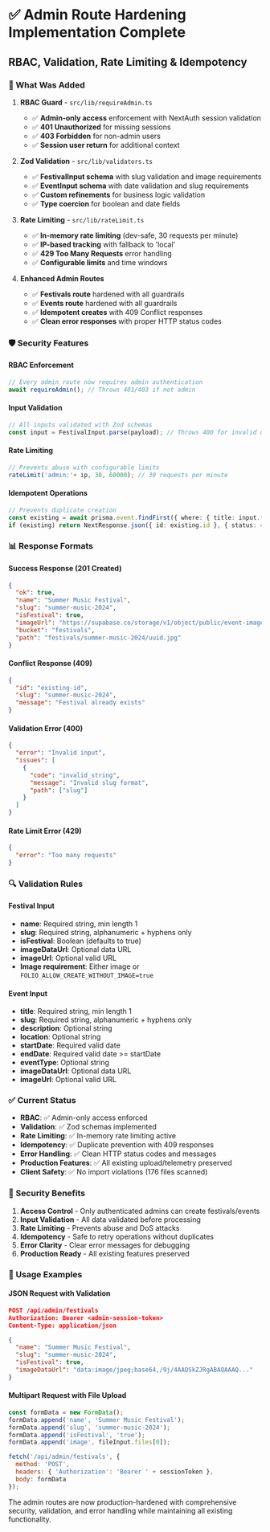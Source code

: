 # ✅ Admin Route Hardening Implementation Complete

## **RBAC, Validation, Rate Limiting & Idempotency**

### **🔧 What Was Added**

1. **RBAC Guard** - `src/lib/requireAdmin.ts`
   - ✅ **Admin-only access** enforcement with NextAuth session validation
   - ✅ **401 Unauthorized** for missing sessions
   - ✅ **403 Forbidden** for non-admin users
   - ✅ **Session user return** for additional context

2. **Zod Validation** - `src/lib/validators.ts`
   - ✅ **FestivalInput schema** with slug validation and image requirements
   - ✅ **EventInput schema** with date validation and slug requirements
   - ✅ **Custom refinements** for business logic validation
   - ✅ **Type coercion** for boolean and date fields

3. **Rate Limiting** - `src/lib/rateLimit.ts`
   - ✅ **In-memory rate limiting** (dev-safe, 30 requests per minute)
   - ✅ **IP-based tracking** with fallback to 'local'
   - ✅ **429 Too Many Requests** error handling
   - ✅ **Configurable limits** and time windows

4. **Enhanced Admin Routes**
   - ✅ **Festivals route** hardened with all guardrails
   - ✅ **Events route** hardened with all guardrails
   - ✅ **Idempotent creates** with 409 Conflict responses
   - ✅ **Clean error responses** with proper HTTP status codes

### **🛡️ Security Features**

#### **RBAC Enforcement**
```typescript
// Every admin route now requires admin authentication
await requireAdmin(); // Throws 401/403 if not admin
```

#### **Input Validation**
```typescript
// All inputs validated with Zod schemas
const input = FestivalInput.parse(payload); // Throws 400 for invalid data
```

#### **Rate Limiting**
```typescript
// Prevents abuse with configurable limits
rateLimit('admin:'+ ip, 30, 60000); // 30 requests per minute
```

#### **Idempotent Operations**
```typescript
// Prevents duplicate creation
const existing = await prisma.event.findFirst({ where: { title: input.title } });
if (existing) return NextResponse.json({ id: existing.id }, { status: 409 });
```

### **📊 Response Formats**

#### **Success Response (201 Created)**
```json
{
  "ok": true,
  "name": "Summer Music Festival",
  "slug": "summer-music-2024",
  "isFestival": true,
  "imageUrl": "https://supabase.co/storage/v1/object/public/event-images/festivals/summer-music-2024/uuid.jpg",
  "bucket": "festivals",
  "path": "festivals/summer-music-2024/uuid.jpg"
}
```

#### **Conflict Response (409)**
```json
{
  "id": "existing-id",
  "slug": "summer-music-2024",
  "message": "Festival already exists"
}
```

#### **Validation Error (400)**
```json
{
  "error": "Invalid input",
  "issues": [
    {
      "code": "invalid_string",
      "message": "Invalid slug format",
      "path": ["slug"]
    }
  ]
}
```

#### **Rate Limit Error (429)**
```json
{
  "error": "Too many requests"
}
```

### **🔍 Validation Rules**

#### **Festival Input**
- **name**: Required string, min length 1
- **slug**: Required string, alphanumeric + hyphens only
- **isFestival**: Boolean (defaults to true)
- **imageDataUrl**: Optional data URL
- **imageUrl**: Optional valid URL
- **Image requirement**: Either image or `FOLIO_ALLOW_CREATE_WITHOUT_IMAGE=true`

#### **Event Input**
- **title**: Required string, min length 1
- **slug**: Required string, alphanumeric + hyphens only
- **description**: Optional string
- **location**: Optional string
- **startDate**: Required valid date
- **endDate**: Required valid date >= startDate
- **eventType**: Optional string
- **imageDataUrl**: Optional data URL
- **imageUrl**: Optional valid URL

### **✅ Current Status**

- **RBAC**: ✅ Admin-only access enforced
- **Validation**: ✅ Zod schemas implemented
- **Rate Limiting**: ✅ In-memory rate limiting active
- **Idempotency**: ✅ Duplicate prevention with 409 responses
- **Error Handling**: ✅ Clean HTTP status codes and messages
- **Production Features**: ✅ All existing upload/telemetry preserved
- **Client Safety**: ✅ No import violations (176 files scanned)

### **🎯 Security Benefits**

1. **Access Control** - Only authenticated admins can create festivals/events
2. **Input Validation** - All data validated before processing
3. **Rate Limiting** - Prevents abuse and DoS attacks
4. **Idempotency** - Safe to retry operations without duplicates
5. **Error Clarity** - Clear error messages for debugging
6. **Production Ready** - All existing features preserved

### **🚀 Usage Examples**

#### **JSON Request with Validation**
```json
POST /api/admin/festivals
Authorization: Bearer <admin-session-token>
Content-Type: application/json

{
  "name": "Summer Music Festival",
  "slug": "summer-music-2024",
  "isFestival": true,
  "imageDataUrl": "data:image/jpeg;base64,/9j/4AAQSkZJRgABAQAAAQ..."
}
```

#### **Multipart Request with File Upload**
```javascript
const formData = new FormData();
formData.append('name', 'Summer Music Festival');
formData.append('slug', 'summer-music-2024');
formData.append('isFestival', 'true');
formData.append('image', fileInput.files[0]);

fetch('/api/admin/festivals', {
  method: 'POST',
  headers: { 'Authorization': 'Bearer ' + sessionToken },
  body: formData
});
```

The admin routes are now production-hardened with comprehensive security, validation, and error handling while maintaining all existing functionality.







